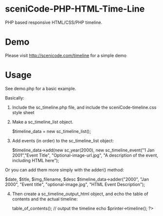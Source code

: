 # sceniCode-PHP-HTML-Time-Line
PHP based responsive  HTML/CSS/PHP timeline.

# Demo

Please visit http://scenicode.com/timeline for a simple demo

# Usage

See demo.php for a basic example.

Basically:

1) Include the sc_timeline.php file, and include the sceniCode-timeline.css style sheet

2) Make a sc_timeline_list object. 

    $timeline_data = new sc_timeline_list();

3) Add events (in order) to the sc_timeline_list object:

    $timeline_data->add(new sc_year(2000), new sc_timeline_event("1 Jan 2001","Event Title", "Optional-image-url.jpg", "A description of the event, including HTML here");

Or you can add them more simply with the adder() method:

 $date, $title, $img_filename, $desc
    $timeline_data->adder("2000", "Jan 2000", "Event title", "optional-image.jpg", "HTML Event Description");

4) Then create a sc_timeline_output_html object, and echo the table of contents and the actual timeline:

    <?php
    // init new timeline output html obj.
    $printer = new sc_timeline_output_html($timeline_data);
    // output the table of contents
    echo $printer->table_of_contents();
    // output the timeline
    echo $printer->timeline();
    ?>



